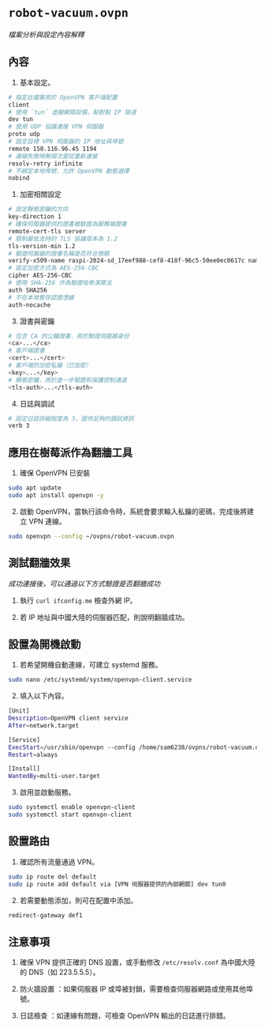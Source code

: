 # `robot-vacuum.ovpn`

_檔案分析與設定內容解釋_

## 內容

1. 基本設定。

```bash
# 指定此檔案用於 OpenVPN 客戶端配置
client
# 使用 `tun` 虛擬網路設備，點對點 IP 隧道
dev tun
# 使用 UDP 協議連接 VPN 伺服器
proto udp
# 設定目標 VPN 伺服器的 IP 地址與埠號
remote 150.116.96.45 1194
# 連線失敗時無限次嘗試重新連接
resolv-retry infinite
# 不綁定本地埠號，允許 OpenVPN 動態選擇
nobind
```

1. 加密相關設定

```bash
# 設定靜態密鑰的方向
key-direction 1
# 確保伺服器提供的證書被驗證為服務端證書
remote-cert-tls server
# 限制最低支持的 TLS 協議版本為 1.2
tls-version-min 1.2
# 驗證伺服器的證書名稱是否符合預期
verify-x509-name raspi-2024-sd_17eef988-cef8-418f-96c5-50ee0ec0617c name
# 設定加密方式為 AES-256-CBC
cipher AES-256-CBC
# 使用 SHA-256 作為驗證哈希演算法
auth SHA256
# 不在本地暫存認證憑據
auth-nocache
```

3. 證書與密鑰

```bash
# 包含 CA 的公鑰證書，用於驗證伺服器身份
<ca>...</ca>
# 客戶端證書
<cert>...</cert>
# 客戶端的加密私鑰（已加密）
<key>...</key>
# 靜態密鑰，用於進一步驗證和保護控制通道
<tls-auth>...</tls-auth>
```

4. 日誌與調試

```bash
# 設定日誌詳細程度為 3，提供足夠的調試資訊
verb 3
```

## 應用在樹莓派作為翻牆工具

1. 確保 OpenVPN 已安裝

```bash
sudo apt update
sudo apt install openvpn -y
```

2. 啟動 OpenVPN，當執行該命令時，系統會要求輸入私鑰的密碼，完成後將建立 VPN 連線。

```bash
sudo openvpn --config ~/ovpns/robot-vacuum.ovpn
```

## 測試翻牆效果

_成功連接後，可以通過以下方式驗證是否翻牆成功_

1. 執行 `curl ifconfig.me` 檢查外網 IP。

2. 若 IP 地址與中國大陸的伺服器匹配，則說明翻牆成功。

## 設置為開機啟動

1. 若希望開機自動連線，可建立 systemd 服務。

```bash
sudo nano /etc/systemd/system/openvpn-client.service
```

2. 填入以下內容。

```bash
[Unit]
Description=OpenVPN client service
After=network.target

[Service]
ExecStart=/usr/sbin/openvpn --config /home/sam6238/ovpns/robot-vacuum.ovpn
Restart=always

[Install]
WantedBy=multi-user.target
```

3. 啟用並啟動服務。

```bash
sudo systemctl enable openvpn-client
sudo systemctl start openvpn-client
```

## 設置路由

1. 確認所有流量通過 VPN。

```bash
sudo ip route del default
sudo ip route add default via [VPN 伺服器提供的內部網關] dev tun0
```

2. 若需要動態添加，則可在配置中添加。

```bash
redirect-gateway def1
```

## 注意事項

1. 確保 VPN 提供正確的 DNS 設置，或手動修改 `/etc/resolv.conf` 為中國大陸的 DNS（如 223.5.5.5）。

2. 防火牆設置 ：如果伺服器 IP 或埠被封鎖，需要檢查伺服器網路或使用其他埠號。

3. 日誌檢查 ：如連線有問題，可檢查 OpenVPN 輸出的日誌進行排錯。

